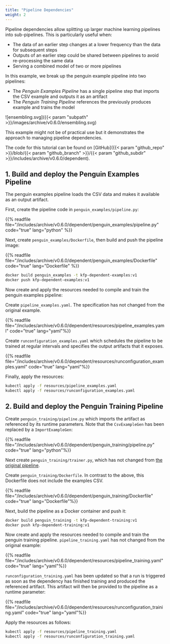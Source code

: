 ```yaml
---
title: "Pipeline Dependencies"
weight: 2
---
```


Pipeline dependencies allow splitting up larger machine learning pipelines into sub-pipelines. This is particularly useful when:
- The data of an earlier step changes at a lower frequency than the data for subsequent steps
- Outputs of an earlier step could be shared between pipelines to avoid re-processing the same data
- Serving a combined model of two or more pipelines

In this example, we break up the penguin example pipeline into two pipelines:
- The *Penguin Examples Pipeline* has a single pipeline step that imports the CSV example and outputs it as an artifact
- The *Penguin Training Pipeline* references the previously produces example and trains the model

![ensembling.svg]({{< param "subpath" >}}/images/archive/v0.6.0/ensembling.svg)

This example might not be of practical use but it demonstrates the approach to managing pipeline dependencies.

The code for this tutorial can be found on [GitHub]({{< param "github_repo" >}}/blob/{{< param "github_branch" >}}/{{< param "github_subdir" >}}/includes/archive/v0.6.0/dependent).

## 1. Build and deploy the Penguin Examples Pipeline

The penguin examples pipeline loads the CSV data and makes it available as an output artifact.

First, create the pipeline code in `penguin_examples/pipeline.py`:

{{% readfile file="/includes/archive/v0.6.0/dependent/penguin_examples/pipeline.py" code="true" lang="python" %}}

Next, create `penguin_examples/Dockerfile`, then build and push the pipeline image:

{{% readfile file="/includes/archive/v0.6.0/dependent/penguin_examples/Dockerfile" code="true" lang="Dockerfile" %}}

```bash
docker build penguin_examples -t kfp-dependent-examples:v1
docker push kfp-dependent-examples:v1
```

Now create and apply the resources needed to compile and train the penguin examples pipeline:

Create `pipeline_examples.yaml`. The specification has not changed from the original example.

{{% readfile file="/includes/archive/v0.6.0/dependent/resources/pipeline_examples.yaml" code="true" lang="yaml"%}}

Create `runconfiguration_examples.yaml` which schedules the pipeline to be trained at regular intervals and specifies the output artifacts that it exposes.

{{% readfile file="/includes/archive/v0.6.0/dependent/resources/runconfiguration_examples.yaml" code="true" lang="yaml"%}}

Finally, apply the resources:

```bash
kubectl apply -f resources/pipeline_examples.yaml
kubectl apply -f resources/runconfiguration_examples.yaml
```

## 2. Build and deploy the Penguin Training Pipeline

Create `penguin_training/pipeline.py` which imports the artifact as referenced by its runtime parameters. Note that the `CsvExampleGen` has been replaced by a `ImportExampleGen`:

{{% readfile file="/includes/archive/v0.6.0/dependent/penguin_training/pipeline.py" code="true" lang="python"%}}

Next create `penguin_training/trainer.py`, which has not changed from [the original pipeline](../pipeline_training/).

Create `penguin_training/Dockerfile`. In contrast to the above, this Dockerfile does not include the examples CSV.


{{% readfile file="/includes/archive/v0.6.0/dependent/penguin_training/Dockerfile" code="true" lang="Dockerfile"%}}


Next, build the pipeline as a Docker container and push it:

```bash
docker build penguin_training -t kfp-dependent-training:v1
docker push kfp-dependent-training:v1
```

Now create and apply the resources needed to compile and train the penguin training pipeline.
`pipeline_training.yaml` has not changed from the original example:

{{% readfile file="/includes/archive/v0.6.0/dependent/resources/pipeline_training.yaml" code="true" lang="yaml"%}}


`runconfiguration_training.yaml` has been updated so that a run is triggered as soon as the dependency has finished training and produced the referenced artifact. This artifact will then be provided to the pipeline as a runtime parameter:

{{% readfile file="/includes/archive/v0.6.0/dependent/resources/runconfiguration_training.yaml" code="true" lang="yaml"%}}

Apply the resources as follows:

```bash
kubectl apply -f resources/pipeline_training.yaml
kubectl apply -f resources/runconfiguration_training.yaml
```
